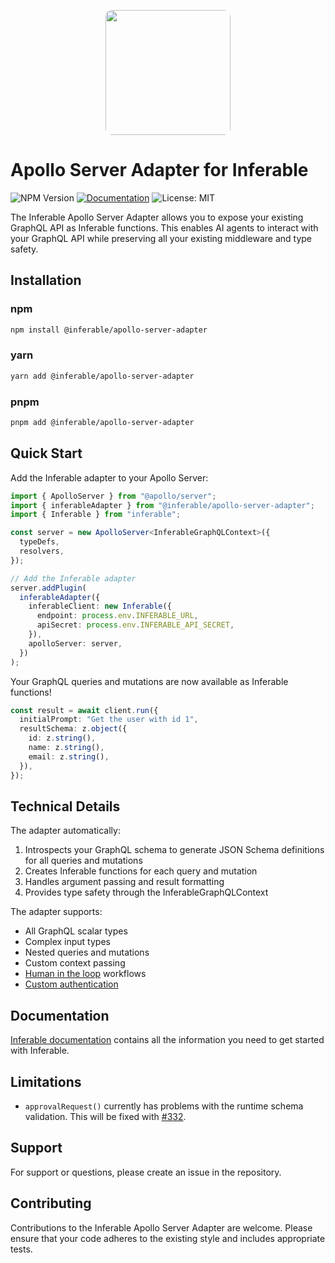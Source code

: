 <p align="center">
<img src="https://a.inferable.ai/logo-hex.png" width="200" style="border-radius: 10px" />
</p>

# Apollo Server Adapter for Inferable

![NPM Version](https://img.shields.io/npm/v/%40inferable%2Fapollo-server-adapter?color=32CD32)
[![Documentation](https://img.shields.io/badge/docs-inferable.ai-brightgreen)](https://docs.inferable.ai/)
![License: MIT](https://img.shields.io/badge/License-MIT-yellow.svg)

The Inferable Apollo Server Adapter allows you to expose your existing GraphQL API as Inferable functions. This enables AI agents to interact with your GraphQL API while preserving all your existing middleware and type safety.

## Installation

### npm

```bash
npm install @inferable/apollo-server-adapter
```

### yarn

```bash
yarn add @inferable/apollo-server-adapter
```

### pnpm

```bash
pnpm add @inferable/apollo-server-adapter
```

## Quick Start

Add the Inferable adapter to your Apollo Server:

```ts
import { ApolloServer } from "@apollo/server";
import { inferableAdapter } from "@inferable/apollo-server-adapter";
import { Inferable } from "inferable";

const server = new ApolloServer<InferableGraphQLContext>({
  typeDefs,
  resolvers,
});

// Add the Inferable adapter
server.addPlugin(
  inferableAdapter({
    inferableClient: new Inferable({
      endpoint: process.env.INFERABLE_URL,
      apiSecret: process.env.INFERABLE_API_SECRET,
    }),
    apolloServer: server,
  })
);
```

Your GraphQL queries and mutations are now available as Inferable functions!

```ts
const result = await client.run({
  initialPrompt: "Get the user with id 1",
  resultSchema: z.object({
    id: z.string(),
    name: z.string(),
    email: z.string(),
  }),
});
```

## Technical Details

The adapter automatically:

1. Introspects your GraphQL schema to generate JSON Schema definitions for all queries and mutations
2. Creates Inferable functions for each query and mutation
3. Handles argument passing and result formatting
4. Provides type safety through the InferableGraphQLContext

The adapter supports:

- All GraphQL scalar types
- Complex input types
- Nested queries and mutations
- Custom context passing
- [Human in the loop](https://docs.inferable.ai/pages/human-in-the-loop) workflows
- [Custom authentication](https://docs.inferable.ai/pages/custom-auth)

## Documentation

[Inferable documentation](https://docs.inferable.ai) contains all the information you need to get started with Inferable.

## Limitations

- `approvalRequest()` currently has problems with the runtime schema validation. This will be fixed with [#332](https://github.com/inferablehq/inferable/issues/332).

## Support

For support or questions, please create an issue in the repository.

## Contributing

Contributions to the Inferable Apollo Server Adapter are welcome. Please ensure that your code adheres to the existing style and includes appropriate tests.
